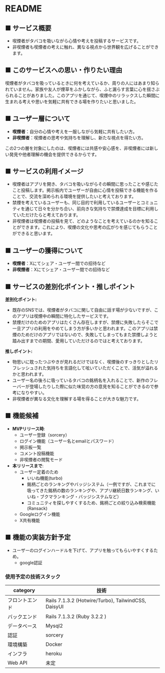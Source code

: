 # README

## ■ サービス概要

- 喫煙者がタバコを吸いながら心情や考えを投稿するサービスです。
- 非喫煙者も喫煙者の考えに触れ、異なる視点から世界観を広げることができます。

## ■ このサービスへの思い・作りたい理由

喫煙者がタバコを吸っているときに何を考えているか、周りの人にはあまり知られていません。家族や友人が煙草をふかしながら、ふと漏らす言葉に心を揺さぶられることがありました。このアプリを通じて、喫煙中のリラックスした瞬間に生まれる考えや思いを気軽に共有できる場を作りたいと思いました。

## ■ ユーザー層について

- **喫煙者**：自分の心情や考えを一服しながら気軽に共有したい方。
- **非喫煙者**：喫煙者の思考や気持ちを理解し、新たな視点を得たい方。

この2つの層を対象にしたのは、喫煙者には共感や安心感を、非喫煙者には新しい発見や他者理解の機会を提供できるからです。

## ■ サービスの利用イメージ

- 喫煙者はアプリを開き、タバコを吸いながらその瞬間に思ったことや感じたこと投稿します。掲示板内でユーザーが自由に心情を投稿できる機能を作ることで、交流を深められる環境を提供したいと考えております。
- 禁煙を考えているユーザーも、同じ目的で利用しているユーザーとコミュニティを通じて日々を分かち合い、前向きな気持ちで禁煙達成を目標に利用していただけたらと考えております。
- 非喫煙者は喫煙者の投稿を見て、どのようなことを考えているのかを知ることができます。これにより、喫煙の文化や思考の広がりを感じてもらうことができると思います。

## ■ ユーザーの獲得について

- **喫煙者**：Xにてシェア・ユーザー間での招待など
- **非喫煙者**：Xにてシェア・ユーザー間での招待など

## ■ サービスの差別化ポイント・推しポイント

**差別化ポイント:**

- 既存のSNSでは、喫煙者がタバコに関して自由に話す場が少ないですが、このアプリは喫煙中の瞬間に特化したサービスです。
- 禁煙だけのためのアプリはたくさん存在しますが、禁煙に失敗したらそこで一旦アプリの利用をやめてしまう方が多いかと思われます。このアプリは禁煙のためだけのアプリではないので、失敗してしまってもまた禁煙しようと踏み出すまでの期間、愛用していただけるのではと考えております。

**推しポイント:**

- 物思いに耽ったつぶやきが見れるだけではなく、喫煙後のすっきりとしたリフレッシュされた気持ちを言語化して呟いていただくことで、活気が溢れるかと思われます。
- ユーザー名の後ろに吸っているタバコの銘柄名を入れることで、新作のフレーバーが登場したりした際に似た味覚の方の意見を知ることができるので参考になりやすい。
- 非喫煙者が異なる文化を理解する場を得ることが大きな魅力です。

## ■ 機能候補

- **MVPリリース時**:
    - ユーザー登録（sorcery）
    - ログイン機能（ユーザー名とemailとパスワード）
    - 掲示板一覧
    - コメント投稿機能
    - 非喫煙者の閲覧モード
- **本リリースまで**:
  - ユーザー定着のため
    - いいね機能(turbo)
    - 銘柄ごとのランキングやバッジシステム（一例ですが、これまでに吸ってきた銘柄の数のランキングや、アプリ継続日数ランキング、いいね・ブクマランキング・バッジシステムなど）
    - コミュニティを探しやすくするため、銘柄ごとの絞り込み検索機能(Ransack)
  - Googleログイン機能
  - X共有機能

## ■ 機能の実装方針予定
- ユーザーのログインハードルを下げて、アプリを触ってもらいやすくするため。
  - google認証
 
### 使用予定の技術スタック

| category | 技術 |
| --- | --- |
| フロントエンド | Rails 7.1.3.2 (Hotwire/Turbo), TailwindCSS, DaisyUI |
| バックエンド | Rails 7.1.3.2 (Ruby 3.2.2 ) |
| データベース | Mysql2 |
| 認証 | sorcery |
| 環境構築 | Docker |
| インフラ | heroku |
| Web API | 未定 |
